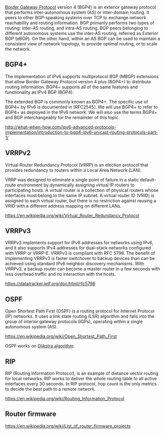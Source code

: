[Border Gateway Protocol](https://en.wikipedia.org/wiki/Border_Gateway_Protocol) version 4 (BGP4) is an exterior gateway protocol that performs inter-autonomous system (AS) or inter-domain routing. It peers to other BGP-speaking systems over TCP to exchange network reachability and routing information. BGP primarily performs two types of routing: inter-AS routing, and intra-AS routing. BGP peers belonging to different autonomous systems use the inter-AS routing, referred as Exterior BGP (eBGP). On the other hand, within an AS BGP can be used to maintain a consistent view of network topology, to provide optimal routing, or to scale the network.


## BGP4+ 


The implementation of IPv6 supports multiprotocol BGP (MBGP) extensions that allow Border Gateway Protocol version 4 plus (BGP4+) to distribute routing information. BGP4+ supports all of the same features and functionality as IPv4 BGP (BGP4).

The extended BGP is commonly known as BGP4+. The specific use of BGP4+ by IPv6 is documented in [RFC2545]. We will use BGP4+ to refer to BGP4+ as deployed in the IPv6 network. We will also use the terms BGP4+ and BGP interchangeably for the remainder of this topic.

http://what-when-how.com/ipv6-advanced-protocols-implementation/introduction-to-bgp4-ipv6-unicast-routing-protocols-part-1/

## VRRPv2 

Virtual Router Redundancy Protocol (VRRP) is an election protocol that provides redundancy to routers within a Local Area Network (LAN).

VRRP was designed to eliminate a single point of failure in a static default-route environment by dynamically assigning virtual IP routers to participating hosts. A virtual router is a collection of physical routers whose interfaces must belong to the same IP subnet. A virtual router ID (VRID) is assigned to each virtual router, but there is no restriction against reusing a VRID with a different address mapping on different LANs.

https://en.wikipedia.org/wiki/Virtual_Router_Redundancy_Protocol

## VRRPv3

VRRPv3 implements support for IPv6 addresses for networks using IPv6, and it also supports IPv4 addresses for dual-stack networks configured with VRRP or VRRP-E. VRRPv3 is compliant with RFC 5798. The benefit of implementing VRRPv3 is faster switchover to backup devices than can be achieved using standard IPv6 neighbor discovery mechanisms. With VRRPv3, a backup router can become a master router in a few seconds with less overhead traffic and no interaction with the hosts.

https://datatracker.ietf.org/doc/html/rfc5798

## OSPF

Open Shortest Path First (OSPF) is a routing protocol for Internet Protocol (IP) networks. It uses a link state routing (LSR) algorithm and falls into the group of interior gateway protocols (IGPs), operating within a single autonomous system (AS). 

https://en.wikipedia.org/wiki/Open_Shortest_Path_First

OSPF works on [Dijkstra algorithm](https://en.wikipedia.org/wiki/Dijkstra%27s_algorithm).

## RIP

RIP (Routing Information Protocol), is an example of distance vector routing for local networks. RIP works to deliver the whole routing table to all active interfaces every 30 seconds. In RIP protocol, hop count is the only metrics to decide the best path to a remote network. 

https://en.wikipedia.org/wiki/Routing_Information_Protocol

## Router firmware

https://en.wikipedia.org/wiki/List_of_router_firmware_projects
